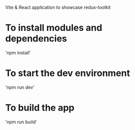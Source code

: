 Vite & React application to showcase redux-toolkit 

# To install modules and dependencies
'npm install'

# To start the dev environment
'npm run dev'

# To build the app
'npm run build'
